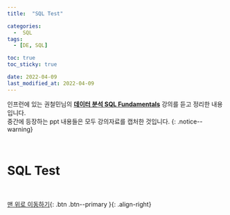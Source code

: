 ```yaml
---
title:  "SQL Test" 

categories:
  -  SQL
tags:
  - [DE, SQL]

toc: true
toc_sticky: true

date: 2022-04-09
last_modified_at: 2022-04-09
---
```


인프런에 있는 권철민님의 **[데이터 분석 SQL Fundamentals](https://www.inflearn.com/course/%EB%8D%B0%EC%9D%B4%ED%84%B0%EB%B6%84%EC%84%9D-sql-%ED%8E%80%EB%8D%94%EB%A9%98%ED%83%88/dashboard)** 강의를 듣고 정리한 내용입니다.<br>
중간에 등장하는 ppt 내용들은 모두 강의자료를 캡처한 것입니다.
{: .notice--warning}

<br>

# SQL Test




<br>

[맨 위로 이동하기](#){: .btn .btn--primary }{: .align-right}